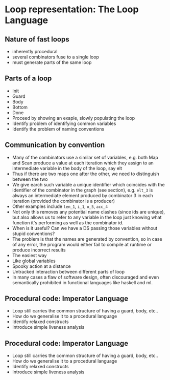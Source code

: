 # Loop representation: The Loop Language #



## Nature of fast loops ##

- inherently procedural
- several combinators fuse to a single loop
- must generate parts of the same loop



## Parts of a loop ##

- Init
- Guard
- Body
- Bottom
- Done
- Proceed by showing an exaple, slowly populating the loop
- Identify problem of identifying common variables
- Identify the problem of naming conventions


## Communication by convention ##

- Many of the combinators use a similar set of variables, e.g. both Map and Scan produce a value at each iteration which they assign to an intermediate variable in the body of the loop, say elt
- Thus if there are two maps one after the other, we need to distinguish between the two
- We give earch such variable a unique identifier which coincides with the identifier of the combinator in the graph (see section), e.g. `elt_3` is always an intermediate element produced by combinator 3 in each iteration (provided the combinator is a producer)
- Other examples include `len_1`, `i_1`, `o_5`, `acc_4`
- Not only this removes any potential name clashes (since ids are unique), but also allows us to refer to any variable in the loop just knowing what function it's performing as well as the combinator id.
- When is it useful? Can we have a DS passing those variables without stupid conventions?
- The problem is that the names are generated by convention, so in case of any error, the program would either fail to compile at runtime or produce incorrect results
- The easiest way 
- Like global variables
- Spooky action at a distance
- Untracked interaction between different parts of loop
- In many cases a flaw of software design, often discouraged and even semantically prohibited in functional languages like haskell and ml.



## Procedural code: Imperator Language ##

- Loop still carries the common structure of having a guard, body, etc..
- How do we generalise it to a procedural language
- Identify relaxed constructs
- Introduce simple liveness analysis



## Procedural code: Imperator Language ##
- Loop still carries the common structure of having a guard, body, etc..
- How do we generalise it to a procedural language
- Identify relaxed constructs
- Introduce simple liveness analysis
